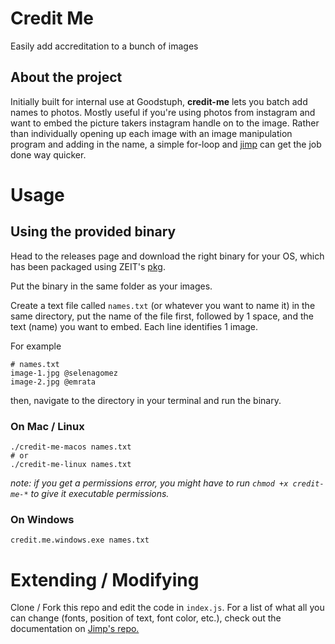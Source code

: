 # Credit Me  

Easily add accreditation to a bunch of images 

## About the project 
Initially built for internal use at Goodstuph, **credit-me** lets you batch add names to photos. Mostly useful if you're using photos from instagram and want to embed the picture takers instagram handle on to the image. Rather than individually opening up each image with an image manipulation program and adding in the name, a simple for-loop and [jimp](https://github.com/oliver-moran/jimp) can get the job done way quicker. 

# Usage 

## Using the provided binary 

Head to the releases page and download the right binary for your OS, which has been packaged using ZEIT's [pkg](https://github.com/zeit/pkg).

Put the binary in the same folder as your images. 

Create a text file called `names.txt` (or whatever you want to name it) in the same directory, put the name of the file first, followed by 1 space, and the text (name) you want to embed. Each line identifies 1 image. 

For example

```
# names.txt
image-1.jpg @selenagomez
image-2.jpg @emrata
```

then, navigate to the directory in your terminal and run the binary.

### On Mac / Linux 
```
./credit-me-macos names.txt
# or
./credit-me-linux names.txt
```

_note: if you get a permissions error, you might have to run `chmod +x credit-me-*` to give it executable permissions._

### On Windows 

```
credit.me.windows.exe names.txt
```

# Extending / Modifying

Clone / Fork this repo and edit the code in `index.js`. For a list of what all you can change (fonts, position of text, font color, etc.), check out the documentation on [Jimp's repo.](https://github.com/oliver-moran/jimp)
